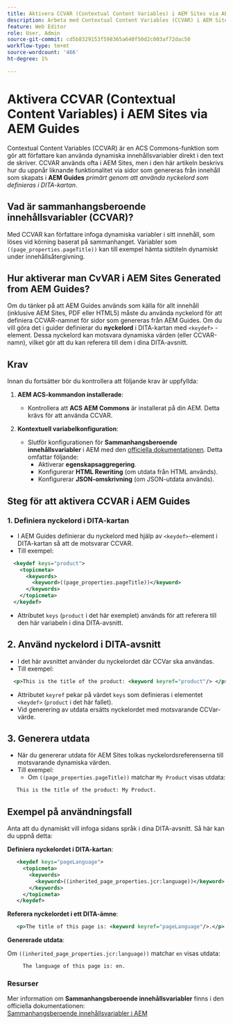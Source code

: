 ```yaml
---
title: Aktivera CCVAR (Contextual Content Variables) i AEM Sites via AEM Guides
description: Arbeta med Contextual Content Variables (CCVAR) i AEM Sites via AEM Guides
feature: Web Editor
role: User, Admin
source-git-commit: cd5b8329153f598365a640f50d2c003af72dac50
workflow-type: tm+mt
source-wordcount: '466'
ht-degree: 1%

---
```


# Aktivera CCVAR (Contextual Content Variables) i AEM Sites via AEM Guides

Contextual Content Variables (CCVAR) är en ACS Commons-funktion som gör att författare kan använda dynamiska innehållsvariabler direkt i den text de skriver. CCVAR används ofta i AEM Sites, men i den här artikeln beskrivs hur du uppnår liknande funktionalitet via sidor som genereras från innehåll som skapats i **AEM Guides** *primärt genom att använda nyckelord som definieras i DITA-kartan*.


## Vad är sammanhangsberoende innehållsvariabler (CCVAR)?

Med CCVAR kan författare infoga dynamiska variabler i sitt innehåll, som löses vid körning baserat på sammanhanget. Variabler som `((page_properties.pageTitle))` kan till exempel hämta sidtiteln dynamiskt under innehållsåtergivning.


## Hur aktiverar man CvVAR i AEM Sites Generated from AEM Guides?

Om du tänker på att AEM Guides används som källa för allt innehåll (inklusive AEM Sites, PDF eller HTML5) måste du använda nyckelord för att definiera CCVAR-namnet för sidor som genereras från AEM Guides. Om du vill göra det i guider definierar du **nyckelord** i DITA-kartan med `<keydef>` -element. Dessa nyckelord kan motsvara dynamiska värden (eller CCVAR-namn), vilket gör att du kan referera till dem i dina DITA-avsnitt.


## Krav

Innan du fortsätter bör du kontrollera att följande krav är uppfyllda:

1. **AEM ACS-kommandon installerade**:
   - Kontrollera att **ACS AEM Commons** är installerat på din AEM. Detta krävs för att använda CCVAR.

2. **Kontextuell variabelkonfiguration**:
   - Slutför konfigurationen för **Sammanhangsberoende innehållsvariabler** i AEM med den [officiella dokumentationen](https://adobe-consulting-services.github.io/acs-aem-commons/features/contextual-content-variables/index.html). Detta omfattar följande:
      - Aktiverar **egenskapsaggregering**.
      - Konfigurerar **HTML Rewriting** (om utdata från HTML används).
      - Konfigurerar **JSON-omskrivning** (om JSON-utdata används).



## Steg för att aktivera CCVAR i AEM Guides

### 1. Definiera nyckelord i DITA-kartan

- I AEM Guides definierar du nyckelord med hjälp av `<keydef>`-element i DITA-kartan så att de motsvarar CCVAR.
- Till exempel:

```xml
  <keydef keys="product">
    <topicmeta>
      <keywords>
        <keyword>((page_properties.pageTitle))</keyword>
      </keywords>
    </topicmeta>
  </keydef>
```

- Attributet `keys` (`product` i det här exemplet) används för att referera till den här variabeln i dina DITA-avsnitt.


## 2. Använd nyckelord i DITA-avsnitt

- I det här avsnittet använder du nyckelordet där CCVar ska användas.
- Till exempel:

```xml
  <p>This is the title of the product: <keyword keyref="product"/> </p>
```

- Attributet `keyref` pekar på värdet `keys` som definieras i elementet `<keydef>` (`product` i det här fallet).
- Vid generering av utdata ersätts nyckelordet med motsvarande CCVar-värde.


## 3. Generera utdata

- När du genererar utdata för AEM Sites tolkas nyckelordsreferenserna till motsvarande dynamiska värden.
- Till exempel:
   - Om `((page_properties.pageTitle))` matchar `My Product` visas utdata:

```xml
   This is the title of the product: My Product.
```


## Exempel på användningsfall

Anta att du dynamiskt vill infoga sidans språk i dina DITA-avsnitt. Så här kan du uppnå detta:

**Definiera nyckelordet i DITA-kartan**:

```xml
   <keydef keys="pageLanguage">
     <topicmeta>
       <keywords>
         <keyword>((inherited_page_properties.jcr:language))</keyword>
       </keywords>
     </topicmeta>
   </keydef>
```

**Referera nyckelordet i ett DITA-ämne**:

```xml
   <p>The title of this page is: <keyword keyref="pageLanguage"/>.</p>
```

**Genererade utdata**:

Om `((inherited_page_properties.jcr:language))` matchar `en` visas utdata:

```
     The language of this page is: en.
```


### Resurser

Mer information om **Sammanhangsberoende innehållsvariabler** finns i den officiella dokumentationen:\
[Sammanhangsberoende innehållsvariabler i AEM ](https://adobe-consulting-services.github.io/acs-aem-commons/features/contextual-content-variables/index.html)